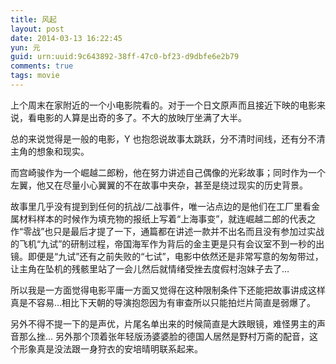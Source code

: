 ```yaml
---
title: 风起
layout: post
date: 2014-03-13 16:22:45
yun: 元
guid: urn:uuid:9c643892-38ff-47c0-bf23-d9dbfe6e2b79
comments: true
tags: movie
---
```


上个周末在家附近的一个小电影院看的。对于一个日文原声而且接近下映的电影来说，看电影的人算是出奇的多了。不大的放映厅坐满了大半。

总的来说觉得是一般的电影，Y 也抱怨说故事太跳跃，分不清时间线，还有分不清主角的想象和现实。

而宫崎骏作为一个崛越二郎粉，他在努力讲述自己偶像的光彩故事；同时作为一个左翼，他又在尽量小心翼翼的不在故事中夹杂，甚至是绕过现实的历史背景。

故事里几乎没有提到到任何的抗战/二战事件，唯一沾点边的是他们在工厂里看金属材料样本的时候作为填充物的报纸上写着“上海事变”，就连崛越二郎的代表之作“零战”也只是最后才提了一下，通篇都在讲述一款并不出名而且没有参加过实战的飞机“九试”的研制过程，帝国海军作为背后的金主更是只有会议室不到一秒的出镜。即便是“九试”还有之前失败的“七试”，电影中依然还是非常写意的匆匆带过，让主角在坠机的残骸里站了一会儿然后就情绪受挫去度假村泡妹子去了…

所以我是一方面觉得电影平庸一方面又觉得在这种限制条件下还能把故事讲成这样真是不容易…相比下天朝的导演抱怨因为有审查所以只能拍烂片简直是弱爆了。

另外不得不提一下的是声优，片尾名单出来的时候简直是大跌眼镜，难怪男主的声音那么挫… 另外那个顶着张年轻版汤婆婆脸的德国人居然是野村万斋的配音，这个形象真是没法跟一身狩衣的安培晴明联系起来。
